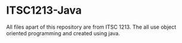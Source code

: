 # ITSC1213-Java
All files apart of this repository are from ITSC 1213. The all use object oriented programming and created using java.
